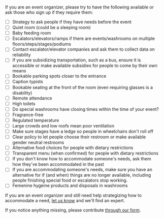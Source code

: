 If you are an event organizer, please try to have the following available or ask those who sign up if they require them:

- [ ] Strategy to ask people if they have needs before the event
- [ ] Quiet room (could be a sleeping room)
- [ ] Baby feeding room
- [ ] Escalators/elevators/ramps if there are events/washrooms on multiple floors/steps/stages/podiums
- [ ] Contact escalator/elevator companies and ask them to collect data on reliability
- [ ] If you are subsidizing transportation, such as a bus, ensure it is accessible or make available subsidies for people to come by their own means
- [ ] Bookable parking spots closer to the entrance
- [ ] Caption typists
- [ ] Bookable seating at the front of the room (even requiring glasses is a disability)
- [ ] Remote attendance
- [ ] High toilets
- [ ] Do special washrooms have closing times within the time of your event?
- [ ] Fragrance-free
- [ ] Regulated temperature
- [ ] Large crowds and low roofs mean poor ventilation
- [ ] Make sure stages have a ledge so people in wheelchairs don't roll off
- [ ] Clear policy to let people choose their restroom or make available gender neutral restrooms
- [ ] Alternative food choices for people with dietary restrictions
- [ ] Transparent menu (when confirmed) for people with dietary restrictions
- [ ] If you don't know how to accommodate someone's needs, ask them how they've been accommodated in the past
- [ ] If you are accommodating someone's needs, make sure you have an alternative for if (and when) things are no longer available, including people finishing special food or escalators stop working.
- [ ] Femenine hygeine products and disposals in washrooms

If you are an event organizer and still need help strategizing how to accommodate a need, [let us know](https://goo.gl/forms/g8yYdS68aOAIo6ll1) and we'll find an expert.

If you notice anything missing, please contribute [through our form](https://goo.gl/forms/NIj3MaOZO169sHWJ3).
